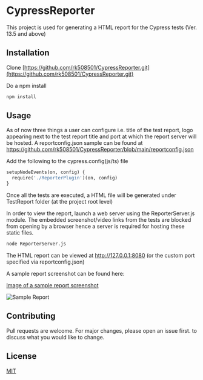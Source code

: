 # CypressReporter

This project is used for generating a HTML report for the Cypress tests (Ver. 13.5 and above)

## Installation
Clone [https://github.com/rk508501/CypressReporter.git](https://github.com/rk508501/CypressReporter.git)

Do a npm install
```bash
npm install
```

## Usage
As of now three things a user can configure i.e. title of the test report, logo appearing next to the test report title and port at which the report server will be hosted.
A reportconfig.json sample can be found at https://github.com/rk508501/CypressReporter/blob/main/reportconfig.json

Add the following to the cypress.config(js/ts) file
```python
setupNodeEvents(on, config) {
  require('./ReporterPlugin')(on, config)
}
```

Once all the tests are executed, a HTML file will be generated under TestReport folder (at the project root level)

In order to view the report, launch a web server using the ReporterServer.js module. The embedded screenshot/video links from the tests are blocked from opening by a browser hence a server is required for hosting these static files.

```python
node ReporterServer.js
```
The HTML report can be viewed at http://127.0.0.1:8080 (or the custom port specified via reportconfig.json)

A sample report screenshot can be found here:

[Image of a sample report screenshot](https://github.com/rk508501/CypressReporter/blob/main/assets/Sample_Report.png)

![Sample Report]([http://full/path/to/img.jpg](https://github.com/rk508501/CypressReporter/blob/main/assets/Sample_Report.png) "Sample Report Screenshot")


## Contributing

Pull requests are welcome. For major changes, please open an issue first.
to discuss what you would like to change.

## License

[MIT](https://choosealicense.com/licenses/mit/)
